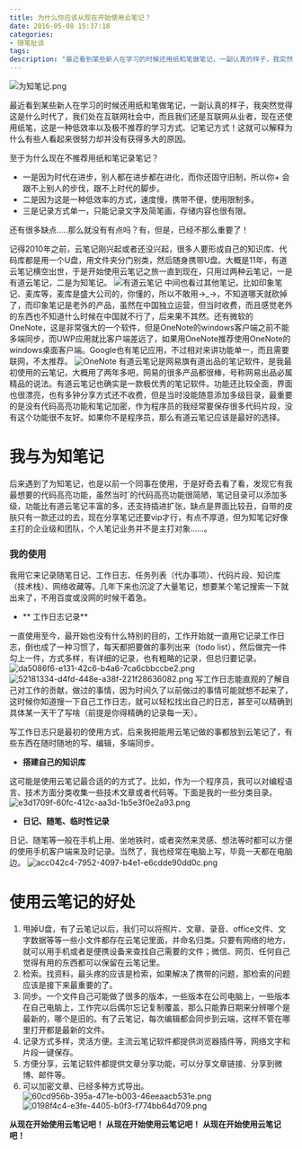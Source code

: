 ```yaml
---
title: 为什么你应该从现在开始使用云笔记？
date: 2016-05-08 15:37:18
categories:
- 随笔扯谈
tags:
description: "最近看到某些新人在学习的时候还用纸和笔做笔记，一副认真的样子，我突然觉得这是什么时代了，我们处在互联网社会中，而且我们还是互联网从业者，现在还使用纸笔，这是一种低效率以及极不推荐的学习方式、记笔记方式！这就可以解释为什么有些人看起来很努力却并没有获得多大的原因。"
---
```


![为知笔记.png](http://ww4.sinaimg.cn/large/006tNc79ly1g5d7z22hjkj30yg0dvqhw.jpg)

最近看到某些新人在学习的时候还用纸和笔做笔记，一副认真的样子，我突然觉得这是什么时代了，我们处在互联网社会中，而且我们还是互联网从业者，现在还使用纸笔，这是一种低效率以及极不推荐的学习方式、记笔记方式！这就可以解释为什么有些人看起来很努力却并没有获得多大的原因。

至于为什么现在不推荐用纸和笔记录笔记？
+ 一是因为时代在进步，别人都在进步都在进化，而你还固守旧制，所以你+ 会跟不上别人的步伐，跟不上时代的脚步。
+ 二是因为这是一种低效率的方式，速度慢，携带不便，使用限制多。
+ 三是记录方式单一，只能记录文字及简笔画，存储内容也很有限。

还有很多缺点.....那么就没有有点吗？有，但是，已经不那么重要了！

记得2010年之前，云笔记刚兴起或者还没兴起，很多人要形成自己的知识库、代码库都是用一个U盘，用文件夹分门别类，然后随身携带U盘。大概是11年，有道云笔记横空出世，于是开始使用云笔记之旅一直到现在，只用过两种云笔记，一是有道云笔记，二是为知笔记。
![有道云笔记](http://ww2.sinaimg.cn/large/006tNc79ly1g5d7z2zg38j30w60ezal8.jpg)
中间也看过其他笔记，比如印象笔记、麦库等，麦库是盛大公司的，你懂的，所以不敢用→_→，不知道哪天就砍掉了，而印象笔记是老外的产品，虽然在中国独立运营，但当时收费，而且感觉老外的东西也不知道什么时候在中国就不行了，后来果不其然。还有微软的OneNote，这是非常强大的一个软件，但是OneNote的windows客户端之前不能多端同步，而UWP应用就比客户端差远了，如果用OneNote推荐使用OneNote的windows桌面客户端。Google也有笔记应用，不过相对来讲功能单一，而且需要联网，不太推荐。
![OneNote](http://ww2.sinaimg.cn/large/006tNc79ly1g5d7z3gzatj30jl09kt8p.jpg)
有道云笔记是网易旗有道出品的笔记软件，是我最初使用的云笔记，大概用了两年多吧，网易的很多产品都很棒，号称网易出品必属精品的说法。有道云笔记也确实是一款极优秀的笔记软件。功能还比较全面，界面也很漂亮，也有多钟分享方式还不收费，但是当时没能随意添加多级目录，最重要的是没有代码高亮功能和笔记加密，作为程序员的我经常要保存很多代码片段，没有这个功能很不友好。如果你不是程序员，那么有道云笔记应该是最好的选择。

我与为知笔记
===================
后来遇到了为知笔记，也是以前一个同事在使用，于是好奇去看了看，发现它有我最想要的代码高亮功能，虽然当时`的代码高亮功能很简陋，笔记目录可以添加多级，功能比有道云笔记丰富的多，还支持插进扩张，缺点是界面比较丑，自带的皮肤只有一款还过的去，现在分享笔记还要vip才行，有点不厚道，但为知笔记好像主打的企业级和团队，个人笔记业务并不是主打对象……。

### 我的使用

我用它来记录随笔日记、工作日志、任务列表（代办事项）、代码片段、知识库（技术栈）、网络收藏等。几年下来也沉淀了大量笔记，想要某个笔记搜索一下就出来了，不用百度或没网的时候干着急。

+ ** 工作日志记录**

一直使用至今，最开始也没有什么特别的目的，工作开始就一直用它记录工作日志，倒也成了一种习惯了，每天都把要做的事列出来（todo list），然后做完一件勾上一件，方式多样，有详细的记录，也有粗略的记录，但总归要记录。
![da5086f6-e131-42c6-b4a6-7ca6cbbccbe2.png](http://ww2.sinaimg.cn/large/006tNc79ly1g5d7z4grx1j30t00enmzt.jpg)
![52181334-d4fd-448e-a38f-221f28636082.png](http://ww4.sinaimg.cn/large/006tNc79ly1g5d7z6oquyj30mb0cy40i.jpg)
写工作日志能直观的了解自己对工作的贡献，做过的事情，因为时间久了以前做过的事情可能就想不起来了，这时候你知道搜一下自己工作日志，就可以轻松找出自己的日志，甚至可以精确到具体某一天干了写啥（前提是你得精确的记录每一天）。

写工作日志只是最初的使用方式，后来我把能用云笔记做的事都放到云笔记了，有些东西在随时随地的写、编辑，多端同步。

+ **搭建自己的知识库**

这可能是使用云笔记最合适的的方式了。比如，作为一个程序员，我可以对编程语言、技术方面分类收集一些技术文章或者代码等。下面是我的一些分类目录。
![e3d1709f-60fc-412c-aa3d-1b5e3f0e2a93.png](http://ww4.sinaimg.cn/large/006tNc79ly1g5d7z75bc4j30fo0ht0v9.jpg)

+ **日记、随笔、临时性记录**

日记、随笔等一般在手机上用、坐地铁时，或者突然来灵感、想法等时都可以方便的使用手机客户端来及时记录。当然了，我也经常在电脑上写，毕竟一天都在电脑边。
![acc042c4-7952-4097-b4e1-e6cdde90dd0c.png](http://ww1.sinaimg.cn/large/006tNc79ly1g5d7z7qwisj30fm09qq4g.jpg)

使用云笔记的好处
==========================
1. 甩掉U盘，有了云笔记以后，我们可以将照片、文章、录音、office文件、文字数据等等一些小文件都存在云笔记里面，并命名归类。只要有网络的地方，就可以用手机或者是便携设备来查找自己需要的文件；微信、网页、任何自己觉得有用的东西都可以保留在云笔记里。
2. 检索。找资料，最头疼的应该是检索，如果解决了携带的问题，那检索的问题应该是接下来最重要的了。
3. 同步。一个文件自己可能做了很多的版本，一些版本在公司电脑上，一些版本在自己电脑上，工作完以后偶尔忘记复制覆盖，那么只能靠日期来分辨哪个是最新的，哪个是旧的。有了云笔记，每次编辑都会同步到云端，这样不管在哪里打开都是最新的文件。
4. 记录方式多样，灵活方便。主流云笔记软件都提供浏览器插件等，网络文字和片段一键保存。
5. 方便分享，云笔记软件都提供文章分享功能，可以分享文章链接、分享到微博、邮件等。
6. 可以加密文章、已经多种方式导出。
![60cd956b-395a-471e-b003-46eeaacb531e.png](http://ww2.sinaimg.cn/large/006tNc79ly1g5d7z8jxssj30gm0ctt9z.jpg)
![0198f4c4-e3fe-4405-b0f3-f774bb64d709.png](http://ww4.sinaimg.cn/large/006tNc79ly1g5d7z959e1j30j60ci76f.jpg)

**从现在开始使用云笔记吧！**
**从现在开始使用云笔记吧！**
**从现在开始使用云笔记吧！**
